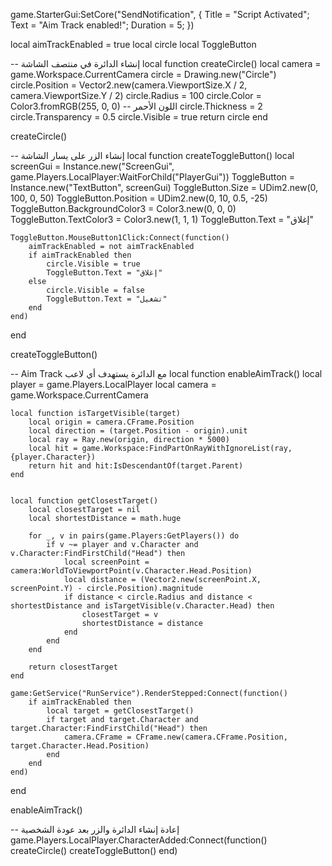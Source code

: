 game.StarterGui:SetCore("SendNotification", {
Title = "Script Activated";
Text = "Aim Track enabled!";
Duration = 5;
})

local aimTrackEnabled = true
local circle
local ToggleButton

-- إنشاء الدائرة في منتصف الشاشة
local function createCircle()
    local camera = game.Workspace.CurrentCamera
    circle = Drawing.new("Circle")
    circle.Position = Vector2.new(camera.ViewportSize.X / 2, camera.ViewportSize.Y / 2)
    circle.Radius = 100
    circle.Color = Color3.fromRGB(255, 0, 0) -- اللون الأحمر
    circle.Thickness = 2
    circle.Transparency = 0.5
    circle.Visible = true
    return circle
end

createCircle()

-- إنشاء الزر على يسار الشاشة
local function createToggleButton()
    local screenGui = Instance.new("ScreenGui", game.Players.LocalPlayer:WaitForChild("PlayerGui"))
    ToggleButton = Instance.new("TextButton", screenGui)
    ToggleButton.Size = UDim2.new(0, 100, 0, 50)
    ToggleButton.Position = UDim2.new(0, 10, 0.5, -25)
    ToggleButton.BackgroundColor3 = Color3.new(0, 0, 0)
    ToggleButton.TextColor3 = Color3.new(1, 1, 1)
    ToggleButton.Text = "إغلاق"

    ToggleButton.MouseButton1Click:Connect(function()
        aimTrackEnabled = not aimTrackEnabled
        if aimTrackEnabled then
            circle.Visible = true
            ToggleButton.Text = "إغلاق"
        else
            circle.Visible = false
            ToggleButton.Text = "تشغيل"
        end
    end)
end

createToggleButton()

-- Aim Track مع الدائرة يستهدف أي لاعب
local function enableAimTrack()
    local player = game.Players.LocalPlayer
    local camera = game.Workspace.CurrentCamera

    local function isTargetVisible(target)
        local origin = camera.CFrame.Position
        local direction = (target.Position - origin).unit
        local ray = Ray.new(origin, direction * 5000)
        local hit = game.Workspace:FindPartOnRayWithIgnoreList(ray, {player.Character})
        return hit and hit:IsDescendantOf(target.Parent)
    end


    local function getClosestTarget()
        local closestTarget = nil
        local shortestDistance = math.huge

        for _, v in pairs(game.Players:GetPlayers()) do
            if v ~= player and v.Character and v.Character:FindFirstChild("Head") then
                local screenPoint = camera:WorldToViewportPoint(v.Character.Head.Position)
                local distance = (Vector2.new(screenPoint.X, screenPoint.Y) - circle.Position).magnitude
                if distance < circle.Radius and distance < shortestDistance and isTargetVisible(v.Character.Head) then
                    closestTarget = v
                    shortestDistance = distance
                end
            end
        end

        return closestTarget
    end

    game:GetService("RunService").RenderStepped:Connect(function()
        if aimTrackEnabled then
            local target = getClosestTarget()
            if target and target.Character and target.Character:FindFirstChild("Head") then
                camera.CFrame = CFrame.new(camera.CFrame.Position, target.Character.Head.Position)
            end
        end
    end)
end

enableAimTrack()

-- إعادة إنشاء الدائرة والزر بعد عودة الشخصية
game.Players.LocalPlayer.CharacterAdded:Connect(function()
    createCircle()
    createToggleButton()
end)
